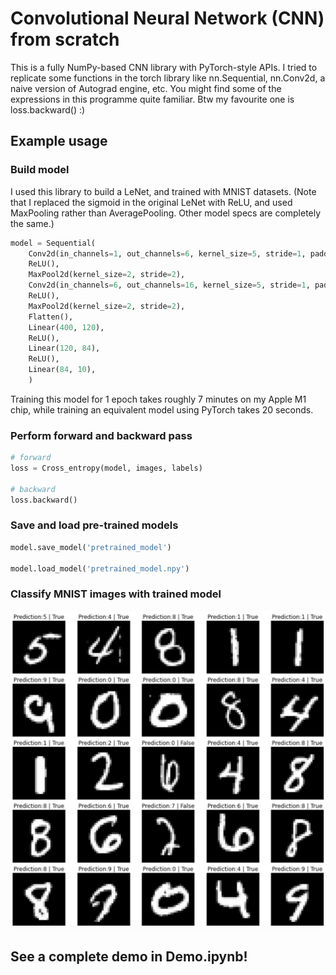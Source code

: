 # Convolutional Neural Network (CNN) from scratch

This is a fully NumPy-based CNN library with PyTorch-style APIs. I tried to replicate some functions in the torch library like nn.Sequential, nn.Conv2d, a naive version of Autograd engine, etc. You might find some of the expressions in this programme quite familiar. Btw my favourite one is loss.backward() :)

## Example usage

### Build model

I used this library to build a LeNet, and trained with MNIST datasets. (Note that I replaced the sigmoid in the original LeNet with ReLU, and used MaxPooling rather than AveragePooling. Other model specs are completely the same.)

```python
model = Sequential(
    Conv2d(in_channels=1, out_channels=6, kernel_size=5, stride=1, padding=2),
    ReLU(),
    MaxPool2d(kernel_size=2, stride=2),
    Conv2d(in_channels=6, out_channels=16, kernel_size=5, stride=1, padding=0),
    ReLU(),
    MaxPool2d(kernel_size=2, stride=2),
    Flatten(),
    Linear(400, 120),
    ReLU(),
    Linear(120, 84),
    ReLU(),
    Linear(84, 10),
    )
```
Training this model for 1 epoch takes roughly 7 minutes on my Apple M1 chip, while training an equivalent model using PyTorch takes 20 seconds. 

### Perform forward and backward pass

```python
# forward
loss = Cross_entropy(model, images, labels)

# backward
loss.backward()
```

### Save and load pre-trained models

```python
model.save_model('pretrained_model')

model.load_model('pretrained_model.npy')
```

### Classify MNIST images with trained model
<img src="https://github.com/brianwang00001/CNN-from-scratch/blob/40f898cd73535191c634425a07ef7ce389442534/classify_results.png" width=525 alt="classify_result"/>

## See a complete demo in Demo.ipynb!


